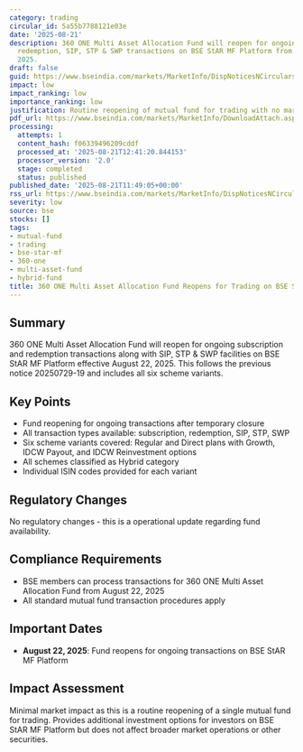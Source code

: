 ```yaml
---
category: trading
circular_id: 5a55b7788121e03e
date: '2025-08-21'
description: 360 ONE Multi Asset Allocation Fund will reopen for ongoing subscription,
  redemption, SIP, STP & SWP transactions on BSE StAR MF Platform from August 22,
  2025.
draft: false
guid: https://www.bseindia.com/markets/MarketInfo/DispNoticesNCirculars.aspx?Noticeid={3FB7750D-064E-4F21-AE91-C6322C92D50A}&noticeno=20250821-25&dt=08/21/2025&icount=25&totcount=28&flag=0
impact: low
impact_ranking: low
importance_ranking: low
justification: Routine reopening of mutual fund for trading with no market-wide impact
pdf_url: https://www.bseindia.com/markets/MarketInfo/DownloadAttach.aspx?id=20250821-25&attachedId=
processing:
  attempts: 1
  content_hash: f06339496209cddf
  processed_at: '2025-08-21T12:41:20.844153'
  processor_version: '2.0'
  stage: completed
  status: published
published_date: '2025-08-21T11:49:05+00:00'
rss_url: https://www.bseindia.com/markets/MarketInfo/DispNoticesNCirculars.aspx?Noticeid={3FB7750D-064E-4F21-AE91-C6322C92D50A}&noticeno=20250821-25&dt=08/21/2025&icount=25&totcount=28&flag=0
severity: low
source: bse
stocks: []
tags:
- mutual-fund
- trading
- bse-star-mf
- 360-one
- multi-asset-fund
- hybrid-fund
title: 360 ONE Multi Asset Allocation Fund Reopens for Trading on BSE StAR MF Platform
---
```


## Summary

360 ONE Multi Asset Allocation Fund will reopen for ongoing subscription and redemption transactions along with SIP, STP & SWP facilities on BSE StAR MF Platform effective August 22, 2025. This follows the previous notice 20250729-19 and includes all six scheme variants.

## Key Points

- Fund reopening for ongoing transactions after temporary closure
- All transaction types available: subscription, redemption, SIP, STP, SWP
- Six scheme variants covered: Regular and Direct plans with Growth, IDCW Payout, and IDCW Reinvestment options
- All schemes classified as Hybrid category
- Individual ISIN codes provided for each variant

## Regulatory Changes

No regulatory changes - this is a operational update regarding fund availability.

## Compliance Requirements

- BSE members can process transactions for 360 ONE Multi Asset Allocation Fund from August 22, 2025
- All standard mutual fund transaction procedures apply

## Important Dates

- **August 22, 2025**: Fund reopens for ongoing transactions on BSE StAR MF Platform

## Impact Assessment

Minimal market impact as this is a routine reopening of a single mutual fund for trading. Provides additional investment options for investors on BSE StAR MF Platform but does not affect broader market operations or other securities.